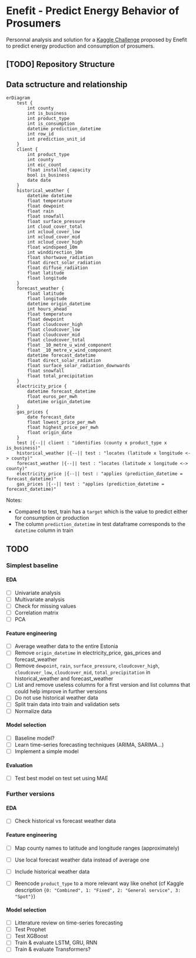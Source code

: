 # Enefit - Predict Energy Behavior of Prosumers

Personnal analysis and solution for a [Kaggle Challenge](https://www.kaggle.com/competitions/predict-energy-behavior-of-prosumers/overview) proposed by Enefit to predict energy production and consumption of prosumers.

## [TODO] Repository Structure

## Data sctructure and relationship

```mermaid
erDiagram
    test {
        int county
        int is_business
        int product_type
        int is_consumption
        datetime prediction_datetime
        int row_id
        int prediction_unit_id
    }
    client {
        int product_type
        int county
        int eic_count
        float installed_capacity
        bool is_business
        date date
    }
    historical_weather {
        datetime datetime
        float temperature
        float dewpoint
        float rain
        float snowfall
        float surface_pressure
        int cloud_cover_total
        int xcloud_cover_low
        int xcloud_cover_mid
        int xcloud_cover_high
        float windspeed_10m
        int winddirection_10m
        float shortwave_radiation
        float direct_solar_radiation
        float diffuse_radiation
        float latitude
        float longitude
    }
    forecast_weather {
        float latitude
        float longitude
        datetime origin_datetime
        int hours_ahead
        float temperature
        float dewpoint
        float cloudcover_high
        float cloudcover_low
        float cloudcover_mid
        float cloudcover_total
        float _10_metre_u_wind_component
        float _10_metre_v_wind_component
        datetime forecast_datetime
        float direct_solar_radiation
        float surface_solar_radiation_downwards
        float snowfall
        float total_precipitation
    }
    electricity_price {
        datetime forecast_datetime
        float euros_per_mwh
        datetime origin_datetime
    }
    gas_prices {
        date forecast_date
        float lowest_price_per_mwh
        float highest_price_per_mwh
        float origin_date
    }
    test |{--|| client : "identifies (county x product_type x is_business)"
    historical_weather |{--|| test : "locates (latitude x longitude <-> county)"
    forecast_weather |{--|| test : "locates (latitude x longitude <-> county)"
    electricity_price |{--|| test : "applies (prediction_datetime = forecast_datetime)"
    gas_prices |{--|| test : "applies (prediction_datetime = forecast_datetime)"

```
Notes:
- Compared to test, train has a `target` which is the value to predict either for consumption or production
- The column `prediction_datetime` in test dataframe corresponds to the `datetime` column in train


## TODO

### Simplest baseline

#### EDA
- [ ] Univariate analysis
- [ ] Multivariate analysis
- [ ] Check for missing values
- [ ] Correlation matrix
- [ ] PCA

#### Feature engineering
- [ ] Average weather data to the entire Estonia
- [ ] Remove `origin_datetime` in electricity_price, gas_prices and forecast_weather
- [ ] Remove `dewpoint`, `rain`, `surface_pressure`, `cloudcover_high`, `cloudcover_low`, `cloudcover_mid`, `total_precipitation` in historical_weather and forecast_weather
- [ ] List and remove useless columns for a first version and list columns that could help improve in further versions
- [ ] Do not use historical weather data
- [ ] Split train data into train and validation sets
- [ ] Normalize data

#### Model selection
- [ ] Baseline model?
- [ ] Learn time-series forecasting techniques (ARIMA, SARIMA...)
- [ ] Implement a simple model

#### Evaluation
- [ ] Test best model on test set using MAE

### Further versions

#### EDA
- [ ] Check historical vs forecast weather data

#### Feature engineering
- [ ] Map county names to latitude and longitude ranges (approximately)
- [ ] Use local forecast weather data instead of average one
- [ ] Include historical weather data
- [ ] Reencode `product_type` to a more relevant way like onehot (cf Kaggle description `{0: "Combined", 1: "Fixed", 2: "General service", 3: "Spot"}`)



#### Model selection
- [ ] Litterature review on time-series forecasting
- [ ] Test Prophet
- [ ] Test XGBoost
- [ ] Train & evaluate LSTM, GRU, RNN
- [ ] Train & evaluate Transformers?
